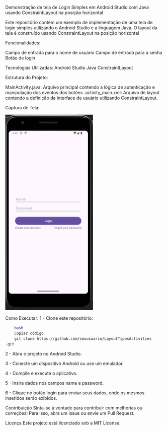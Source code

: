 Demonstração de tela de Login Simples em Android Studio com Java usando ConstraintLayout na posição horizontal

Este repositório contém um exemplo de implementação de uma tela de login simples utilizando o Android Studio e a linguagem Java. O layout da tela é construído usando ConstraintLayout na posição horizontal

Funcionalidades:

Campo de entrada para o nome de usuário
Campo de entrada para a senha
Botão de login

Tecnologias Utilizadas:
Android Studio
Java
ConstraintLayout

Estrutura do Projeto:

MainActivity.java: Arquivo principal contendo a lógica de autenticação e manipulação dos eventos dos botões.
activity_main.xml: Arquivo de layout contendo a definição da interface de usuário utilizando ConstraintLayout.

Captura de Tela:

![img01](https://github.com/Paula-Thamyres/LinearLayout/blob/master/01.png)

Como Executar:
1 - Clone este repositório: 

```sh
    bash
    Copiar código
    git clone https://github.com/seuusuario/LayoutTiposActivities
.git
 ```

2 - Abra o projeto no Android Studio.

3 - Conecte um dispositivo Android ou use um emulador.

4 - Compile e execute o aplicativo.

5 - Insira dados nos campos name e password.

6 - Clique no botão login para enviar seus dados, onde os mesmos inseridos serão exibidos.

  
Contribuição
Sinta-se à vontade para contribuir com melhorias ou correções! Para isso, abra um Issue ou envie um Pull Request.

Licença
Este projeto está licenciado sob a MIT License.

